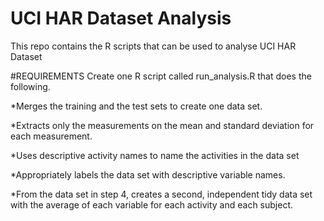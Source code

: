 UCI HAR Dataset Analysis
========================
This repo contains the R scripts that can be used to analyse UCI HAR Dataset

#REQUIREMENTS
Create one R script called run_analysis.R that does the following.

*Merges the training and the test sets to create one data set.

*Extracts only the measurements on the mean and standard deviation for each measurement.

*Uses descriptive activity names to name the activities in the data set

*Appropriately labels the data set with descriptive variable names.

*From the data set in step 4, creates a second, independent tidy data set with the average of each variable
 for each activity and each subject.
